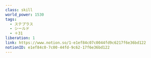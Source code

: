 ```yaml
---
class: skill
world_power: 1530
tags:
  - ステプラス
  - シールド
  - ＋31
liberation: 1
link: https://www.notion.so/1-e1ef84c07c0044fd9c6217f6e36bd122
notionID: e1ef84c0-7c00-44fd-9c62-17f6e36bd122
---
```

